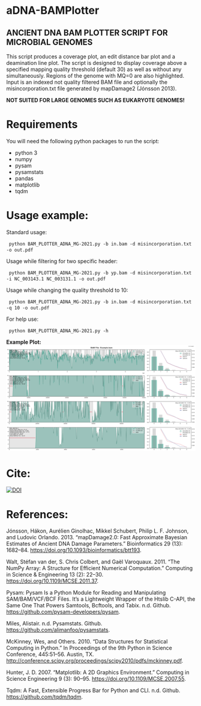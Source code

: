 # aDNA-BAMPlotter
## **ANCIENT DNA BAM PLOTTER SCRIPT FOR MICROBIAL GENOMES**

This script produces a coverage plot, an edit distance bar plot and a deamination line plot. The script is designed to display coverage above a specified mapping quality threshold (default 30) as well as without any simultaneously. Regions of the genome with MQ=0 are also highlighted. Input is an indexed not quality filtered BAM file and optionally the misincorporation.txt file generated by mapDamage2 (Jónsson 2013).

**NOT SUITED FOR LARGE GENOMES SUCH AS EUKARYOTE GENOMES!**

# Requirements
You will need the following python packages to run the script:
- python 3
- numpy
- pysam
- pysamstats
- pandas
- matplotlib
- tqdm

# Usage example:
Standard usage:
```
 python BAM_PLOTTER_ADNA_MG-2021.py -b in.bam -d misincorporation.txt -o out.pdf
 ```

Usage while filtering for two specific header:
```
 python BAM_PLOTTER_ADNA_MG-2021.py -b yp.bam -d misincorporation.txt -i NC_003143.1 NC_003131.1 -o out.pdf
 ```

Usage while changing the quality threshold to 10:
```
 python BAM_PLOTTER_ADNA_MG-2021.py -b in.bam -d misincorporation.txt -q 10 -o out.pdf
 ```

For help use:
```
 python BAM_PLOTTER_ADNA_MG-2021.py -h
 ```

**Example Plot:**
![alt text](https://github.com/MeriamGuellil/aDNA-BAMPlotter/blob/main/example_plot.png?raw=true)

# Cite:
[![DOI](https://zenodo.org/badge/427075004.svg)](https://zenodo.org/badge/latestdoi/427075004)

# References:
Jónsson, Hákon, Aurélien Ginolhac, Mikkel Schubert, Philip L. F. Johnson, and Ludovic Orlando. 2013. “mapDamage2.0: Fast Approximate Bayesian Estimates of Ancient DNA Damage Parameters.” Bioinformatics  29 (13): 1682–84. https://doi.org/10.1093/bioinformatics/btt193.

Walt, Stéfan van der, S. Chris Colbert, and Gaël Varoquaux. 2011. “The NumPy Array: A Structure for Efficient Numerical Computation.” Computing in Science & Engineering 13 (2): 22–30. https://doi.org/10.1109/MCSE.2011.37.

Pysam: Pysam Is a Python Module for Reading and Manipulating SAM/BAM/VCF/BCF Files. It’s a Lightweight Wrapper of the Htslib C-API, the Same One That Powers Samtools, Bcftools, and Tabix. n.d. Github. https://github.com/pysam-developers/pysam.

Miles, Alistair. n.d. Pysamstats. Github. https://github.com/alimanfoo/pysamstats.

McKinney, Wes, and Others. 2010. “Data Structures for Statistical Computing in Python.” In Proceedings of the 9th Python in Science Conference, 445:51–56. Austin, TX. http://conference.scipy.org/proceedings/scipy2010/pdfs/mckinney.pdf.

Hunter, J. D. 2007. “Matplotlib: A 2D Graphics Environment.” Computing in Science Engineering 9 (3): 90–95. https://doi.org/10.1109/MCSE.2007.55.

Tqdm: A Fast, Extensible Progress Bar for Python and CLI. n.d. Github. https://github.com/tqdm/tqdm.



